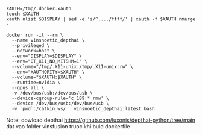 ```
XAUTH=/tmp/.docker.xauth
touch $XAUTH
xauth nlist $DISPLAY | sed -e 's/^..../ffff/' | xauth -f $XAUTH nmerge -

docker run -it --rm \
  --name vinsnoetic_depthai \
  --privileged \
  --network=host \
  --env="DISPLAY=$DISPLAY" \
  --env="QT_X11_NO_MITSHM=1" \
  --volume="/tmp/.X11-unix:/tmp/.X11-unix:rw" \
  --env="XAUTHORITY=$XAUTH" \
  --volume="$XAUTH:$XAUTH" \
  --runtime=nvidia \
  --gpus all \
  -v /dev/bus/usb:/dev/bus/usb \
  --device-cgroup-rule='c 189:* rmw' \
  --device /dev/bus/usb:/dev/bus/usb \
  -v `pwd`:/catkin_ws/   vinsnoetic_depthai:latest bash
```
Note: dowload depthai https://github.com/luxonis/depthai-python/tree/main dat vao folder vinsfusion truoc khi buid dockerfile
